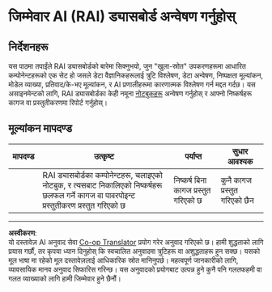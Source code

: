 <!--
CO_OP_TRANSLATOR_METADATA:
{
  "original_hash": "91c6a180ef08e20cc15acfd2d6d6e164",
  "translation_date": "2025-08-29T17:29:44+00:00",
  "source_file": "9-Real-World/2-Debugging-ML-Models/assignment.md",
  "language_code": "ne"
}
-->
# जिम्मेवार AI (RAI) ड्यासबोर्ड अन्वेषण गर्नुहोस्

## निर्देशनहरू

यस पाठमा तपाईंले RAI ड्यासबोर्डको बारेमा सिक्नुभयो, जुन "खुला-स्रोत" उपकरणहरूमा आधारित कम्पोनेन्टहरूको एक सेट हो जसले डेटा वैज्ञानिकहरूलाई त्रुटि विश्लेषण, डेटा अन्वेषण, निष्पक्षता मूल्यांकन, मोडेल व्याख्या, प्रतिवाद/के-भए मूल्यांकन, र AI प्रणालीहरूमा कारणात्मक विश्लेषण गर्न मद्दत गर्दछ। यस असाइनमेन्टको लागि, RAI ड्यासबोर्डका केही नमूना [नोटबुकहरू](https://github.com/Azure/RAI-vNext-Preview/tree/main/examples/notebooks) अन्वेषण गर्नुहोस् र आफ्नो निष्कर्षहरू कागज वा प्रस्तुतीकरणमा रिपोर्ट गर्नुहोस्।

## मूल्यांकन मापदण्ड

| मापदण्ड | उत्कृष्ट | पर्याप्त | सुधार आवश्यक |
| -------- | --------- | -------- | ----------------- |
|          |  RAI ड्यासबोर्डका कम्पोनेन्टहरू, चलाइएको नोटबुक, र त्यसबाट निकालिएको निष्कर्षहरू छलफल गर्ने कागज वा पावरपोइन्ट प्रस्तुतीकरण प्रस्तुत गरिएको छ        |   निष्कर्ष बिना कागज प्रस्तुत गरिएको छ       |  कुनै कागज प्रस्तुत गरिएको छैन                 |

---

**अस्वीकरण**:  
यो दस्तावेज़ AI अनुवाद सेवा [Co-op Translator](https://github.com/Azure/co-op-translator) प्रयोग गरेर अनुवाद गरिएको छ। हामी शुद्धताको लागि प्रयास गर्छौं, तर कृपया ध्यान दिनुहोस् कि स्वचालित अनुवादमा त्रुटिहरू वा अशुद्धताहरू हुन सक्छ। यसको मूल भाषा मा रहेको मूल दस्तावेज़लाई आधिकारिक स्रोत मानिनुपर्छ। महत्वपूर्ण जानकारीको लागि, व्यावसायिक मानव अनुवाद सिफारिस गरिन्छ। यस अनुवादको प्रयोगबाट उत्पन्न हुने कुनै पनि गलतफहमी वा गलत व्याख्याको लागि हामी जिम्मेवार हुने छैनौं।